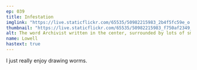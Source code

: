 ```yaml
---
ep: 039
title: Infestation
imglink: "https://live.staticflickr.com/65535/50982215983_2b4f5fc59e_o.jpg"
thumbnail: "https://live.staticflickr.com/65535/50982215983_f750af2349_q.jpg"
alt: The word Archivist written in the center, surrounded by lots of small worms.
name: Lowell
hastext: true
---
```

I just really enjoy drawing worms.